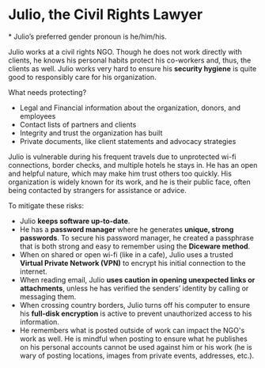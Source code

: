 # Julio, the Civil Rights Lawyer

\* Julio’s preferred gender pronoun is he/him/his.

Julio works at a civil rights NGO. Though he does not work directly with clients, he knows his personal habits protect his co-workers and, thus, the clients as well. Julio works very hard to ensure his **security hygiene** is quite good to responsibly care for his organization.

What needs protecting?

- Legal and Financial information about the organization, donors, and employees
- Contact lists of partners and clients
- Integrity and trust the organization has built
- Private documents, like client statements and advocacy strategies

Julio is vulnerable during his frequent travels due to unprotected wi-fi connections, border checks, and multiple hotels he stays in. He has an open and helpful nature, which may make him trust others too quickly. His organization is widely known for its work, and he is their public face, often being contacted by strangers for assistance or advice. 

To mitigate these risks:

- Julio **keeps software up-to-date**.
- He has a **password manager** where he generates **unique, strong passwords**. To secure his password manager, he created a passphrase that is both strong and easy to remember using the **Diceware method**.
- When on shared or open wi-fi (like in a cafe), Julio uses a trusted **Virtual Private Network (VPN)** to encrypt his initial connection to the internet.
- When reading email, Julio **uses caution in opening unexpected links or attachments**, unless he has verified the senders’ identity by calling or messaging them.
- When crossing country borders, Julio turns off his computer to ensure his **full-disk encryption** is active to prevent unauthorized access to his information.
- He remembers what is posted outside of work can impact the NGO's work as well. He is mindful when posting to ensure what he publishes on his personal accounts cannot be used against him or his work (he is wary of posting locations, images from private events, addresses, etc.).
